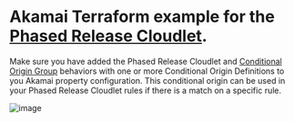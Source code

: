 # Akamai Terraform example for the [Phased Release Cloudlet](https://control.akamai.com/wh/CUSTOMER/AKAMAI/en-US/WEBHELP/property-manager/property-manager-help/GUID-EB6ECB59-525C-4253-ACAD-3FAC594B3B12.html). <br>

Make sure you have added the Phased Release Cloudlet and [Conditional Origin Group](https://control.akamai.com/wh/CUSTOMER/AKAMAI/en-US/WEBHELP/property-manager/property-manager-help/GUID-57F29FA7-38F9-442B-9872-BE12BCC8A43A.html) behaviors with one or more Conditional Origin Definitions
to you Akamai property configuration. This conditional origin can be used in your Phased Release Cloudlet rules if there is a match on a specific rule.<br>

![image](https://user-images.githubusercontent.com/3455889/151527055-c55540b9-219d-442e-98fb-a931d3dcb8b2.png)
